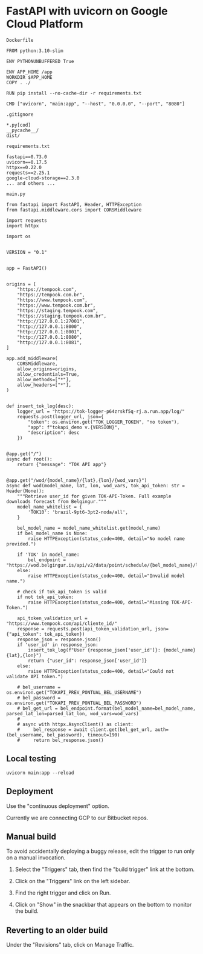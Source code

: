 # FastAPI with uvicorn on Google Cloud Platform

`Dockerfile`

```
FROM python:3.10-slim

ENV PYTHONUNBUFFERED True

ENV APP_HOME /app
WORKDIR $APP_HOME
COPY . ./

RUN pip install --no-cache-dir -r requirements.txt

CMD ["uvicorn", "main:app", "--host", "0.0.0.0", "--port", "8080"]
```

`.gitignore`

```
*.py[cod]
__pycache__/
dist/
```

`requirements.txt`

```
fastapi==0.73.0
uvicorn==0.17.5
httpx==0.22.0
requests==2.25.1
google-cloud-storage==2.3.0
... and others ...
```

`main.py`

```
from fastapi import FastAPI, Header, HTTPException
from fastapi.middleware.cors import CORSMiddleware

import requests
import httpx

import os


VERSION = "0.1"


app = FastAPI()


origins = [
    "https://tempook.com",
    "https://tempook.com.br",
    "https://www.tempook.com",
    "https://www.tempook.com.br",
    "https://staging.tempook.com",
    "https://staging.tempook.com.br",
    "http://127.0.0.1:27001",
    "http://127.0.0.1:8000",
    "http://127.0.0.1:8001",
    "http://127.0.0.1:8080",
    "http://127.0.0.1:8081",
]

app.add_middleware(
    CORSMiddleware,
    allow_origins=origins,
    allow_credentials=True,
    allow_methods=["*"],
    allow_headers=["*"],
)


def insert_tok_log(desc):
    logger_url = "https://tok-logger-p64zrskf5q-rj.a.run.app/log/"
    requests.post(logger_url, json={
        "token": os.environ.get("TOK_LOGGER_TOKEN", "no token"),
        "app": f"tokapi_demo v.{VERSION}",
        "description": desc
    })


@app.get("/")
async def root():
    return {"message": "TOK API app"}


@app.get("/wod/{model_name}/{lat},{lon}/{wod_vars}")
async def wod(model_name, lat, lon, wod_vars, tok_api_token: str = Header(None)):
    """Retrieve user_id for given TOK-API-Token. Full example downloads forecast from Belgingur."""
    model_name_whitelist = {
        'TOK10': 'brazil-9pt6-3pt2-noda/all',
    }

    bel_model_name = model_name_whitelist.get(model_name)
    if bel_model_name is None:
        raise HTTPException(status_code=400, detail="No model name provided.")

    if 'TOK' in model_name:
        bel_endpoint = "https://wod.belgingur.is/api/v2/data/point/schedule/{bel_model_name}/latlon/{parsed_lat_lon}/vars/{wod_vars}.json"
    else:
        raise HTTPException(status_code=400, detail="Invalid model name.")

    # check if tok_api_token is valid
    if not tok_api_token:
        raise HTTPException(status_code=400, detail="Missing TOK-API-Token.")

    api_token_validation_url = "https://www.tempook.com/api/cliente_id/"
    response = requests.post(api_token_validation_url, json={"api_token": tok_api_token})
    response_json = response.json()
    if 'user_id' in response_json:
        insert_tok_log(f"User {response_json['user_id']}: {model_name} {lat},{lon}")
        return {"user_id": response_json['user_id']}
    else:
        raise HTTPException(status_code=400, detail="Could not validate API token.")

    # bel_username = os.environ.get("TOKAPI_PREV_PONTUAL_BEL_USERNAME")
    # bel_password = os.environ.get("TOKAPI_PREV_PONTUAL_BEL_PASSWORD")
    # bel_get_url = bel_endpoint.format(bel_model_name=bel_model_name, parsed_lat_lon=parsed_lat_lon, wod_vars=wod_vars)
    #
    # async with httpx.AsyncClient() as client:
    #     bel_response = await client.get(bel_get_url, auth=(bel_username, bel_password), timeout=190)
    #     return bel_response.json()
```


## Local testing

`uvicorn main:app --reload`


## Deployment

Use the "continuous deployment" option.

Currently we are connecting GCP to our Bitbucket repos.


## Manual build

To avoid accidentally deploying a buggy release, edit the trigger to run only on a manual invocation.

1. Select the "Triggers" tab, then find the "build trigger" link at the bottom.

2. Click on the "Triggers" link on the left sidebar.

3. Find the right trigger and click on Run.

4. Click on "Show" in the snackbar that appears on the bottom to monitor the build.


## Reverting to an older build

Under the "Revisions" tab, click on Manage Traffic.